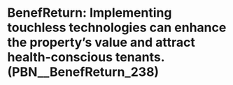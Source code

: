 # BenefReturn: __Implementing touchless technologies can enhance the property’s value and attract health-conscious tenants.__ (PBN__BenefReturn_238)

